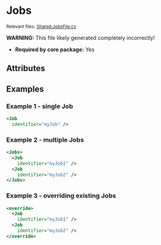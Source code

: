 # Jobs

<sup>Relevant files: [Shared:JobsFile.cs](https://github.com/Regalis11/Barotrauma/blob/master/Barotrauma/BarotraumaShared/SharedSource/ContentManagement/ContentFile/JobsFile.cs)</sup>

**WARNING:** This file likely generated completely incorrectly!

- **Required by core package:** Yes

## Attributes



## Examples

### Example 1 - single Job

```xml
<Job
  identifier="myJob" />
```

### Example 2 - multiple Jobs

```xml
<Jobs>
  <Job
    identifier="myJob1" />
  <Job
    identifier="myJob2" />
</Jobs>
```

### Example 3 - overriding existing Jobs

```xml
<override>
  <Job
    identifier="myJob1" />
  <Job
    identifier="myJob2" />
</override>
```

